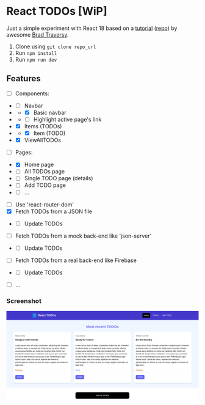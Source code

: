 # React TODOs [WiP]

Just a simple experiment with React 18 based on a [tutorial](https://youtu.be/LDB4uaJ87e0) ([repo](https://github.com/bradtraversy/react-crash-2024)) by awesome [Brad Traversy](https://github.com/bradtraversy).

1. Clone using `git clone repo_url`
2. Run `npm install`
3. Run `npm run dev`

## Features

-   [ ] Components:
-   -   [ ] Navbar
-   -   -   [x] Basic navbar
-   -   -   [ ] Highlight active page's link
-   -   [x] Items (TODOs)
-   -   -   [x] Item (TODO)
-   -   [x] ViewAllTODOs
-   [ ] Pages:
-   -   [x] Home page
-   -   [ ] All TODOs page
-   -   [ ] Single TODO page (details)
-   -   [ ] Add TODO page
-   -   [ ] ...
-   [ ] Use 'react-router-dom'
-   [x] Fetch TODOs from a JSON file
-   -   [ ] Update TODOs
-   [ ] Fetch TODOs from a mock back-end like 'json-server'
-   -   [ ] Update TODOs
-   [ ] Fetch TODOs from a real back-end like Firebase
-   -   [ ] Update TODOs
-   [ ] ...

### Screenshot

![Screenshot](screenshot.png 'Screenshot')
